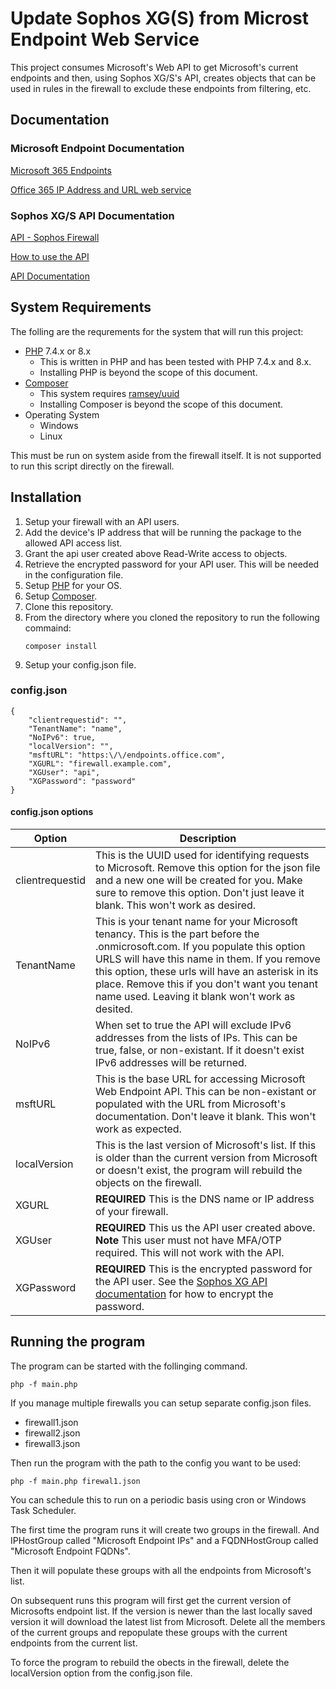 
# Update Sophos XG(S) from Microst Endpoint Web Service

This project consumes Microsoft's Web API to get Microsoft's current endpoints and then, using Sophos XG/S's API, creates objects that can be used in rules in the firewall to exclude these endpoints from filtering, etc.

## Documentation

### Microsoft Endpoint Documentation

[Microsoft 365 Endpoints](https://docs.microsoft.com/en-us/microsoft-365/enterprise/microsoft-365-endpoint)

[Office 365 IP Address and URL web service](https://docs.microsoft.com/en-us/microsoft-365/enterprise/microsoft-365-ip-web-service)

### Sophos XG/S API Documentation

[API - Sophos Firewall](https://docs.sophos.com/nsg/sophos-firewall/18.5/Help/en-us/webhelp/onlinehelp/AdministratorHelp/BackupAndFirmware/API/index.html)

[How to use the API](https://docs.sophos.com/nsg/sophos-firewall/18.5/Help/en-us/webhelp/onlinehelp/AdministratorHelp/BackupAndFirmware/API/APIUsingAPI/index.html)

[API Documentation](https://docs.sophos.com/nsg/sophos-firewall/18.5/API/index.html)

## System Requirements

The folling are the requrements for the system that will run this project:

- [PHP](https://www.php.net/) 7.4.x or 8.x
    - This is written in PHP and has been tested with PHP 7.4.x and 8.x.
    - Installing PHP is beyond the scope of this document.
- [Composer](https://getcomposer.org/)
    - This system requires [ramsey/uuid](https://github.com/ramsey/uuid.git)
    - Installing Composer is beyond the scope of this document.
- Operating System
    - Windows
    - Linux

This must be run on system aside from the firewall itself. It is not supported to run this script directly on the firewall.

## Installation

1. Setup your firewall with an API users.
1. Add the device's IP address that will be running the package to the allowed API access list.
1. Grant the api user created above Read-Write access to objects.
1. Retrieve the encrypted password for your API user. This will be needed in the configuration file.
1. Setup [PHP](https://www.php.net/) for your OS.
1. Setup [Composer](https://getcomposer.org/).
1. Clone this repository.
1. From the directory where you cloned the repository to run the following commaind:
    ```
    composer install
    ```
1. Setup your config.json file.

### config.json
```
{
    "clientrequestid": "",
    "TenantName": "name",
    "NoIPv6": true,
    "localVersion": "",
    "msftURL": "https:\/\/endpoints.office.com",
    "XGURL": "firewall.example.com",
    "XGUser": "api",
    "XGPassword": "password"
}
```
#### config.json options
|   Option       | Description                                                                                                                |
|----------------|----------------------------------------------------------------------------------------------------------------------------|
|clientrequestid | This is the UUID used for identifying requests to Microsoft. Remove this option for the json file and a new one will be created for you. Make sure to remove this option. Don't just leave it blank. This won't work as desired.  |
|TenantName      | This is your tenant name for your Microsoft tenancy. This is the part before the .onmicrosoft.com. If you populate this option URLS will have this name in them. If you remove this option, these urls will have an asterisk in its place. Remove this if you don't want you tenant name used. Leaving it blank won't work as desited.                          |
|NoIPv6          | When set to true the API will exclude IPv6 addresses from the lists of IPs. This can be true, false, or non-existant. If it doesn't exist IPv6 addresses will be returned.                                                |
|msftURL         | This is the base URL for accessing Microsoft Web Endpoint API. This can be non-existant or populated with the URL from Microsoft's documentation. Don't leave it blank. This won't work as expected.                                                            |
|localVersion    | This is the last version of Microsoft's list. If this is older than the current version from Microsoft or doesn't exist, the program will rebuild the objects on the firewall.  |
|XGURL           | **REQUIRED** This is the DNS name or IP address of your firewall.     |
|XGUser          | **REQUIRED** This us the API user created above. **Note** This user must not have MFA/OTP required. This will not work with the API.                                                                                       |
|XGPassword      | **REQUIRED** This is the encrypted password for the API user. See the [Sophos XG API documentation](https://docs.sophos.com/nsg/sophos-firewall/18.5/Help/en-us/webhelp/onlinehelp/AdministratorHelp/BackupAndFirmware/API/index.html#get-the-encrypted-password-for-api-requests) for how to encrypt the password.   |

## Running the program

The program can be started with the follinging command.

```
php -f main.php
```

If you manage multiple firewalls you can setup separate config.json files. 

* firewall1.json
* firewall2.json
* firewall3.json

Then run the program with the path to the config you want to be used:

```
php -f main.php firewal1.json
```

You can schedule this to run on a periodic basis using cron or Windows Task Scheduler.

The first time the program runs it will create two groups in the firewall. And IPHostGroup called "Microsoft Endpoint IPs" and a FQDNHostGroup called "Microsoft Endpoint FQDNs".

Then it will populate these groups with all the endpoints from Microsoft's list.

On subsequent runs this program will first get the current version of Microsofts endpoint list. If the version is newer than the last locally saved version it will download the latest list from Microsoft. Delete all the members of the current groups and repopulate these groups with the current endpoints from the current list.

To force the program to rebuild the obects in the firewall, delete the localVersion option from the config.json file. 
